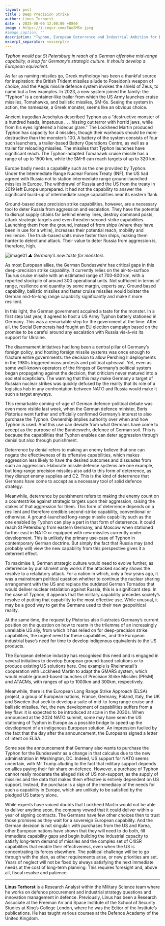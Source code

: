 ```yaml
---
layout: post
title : Deep Precision Strike
author: Linus Terhorst
date  : 2025-08-06 12:00:00 +0800
image : https://i.imgur.com/EWe8M5n.jpeg
#image_caption: ""
description: "Typhon, European Deterrence and Industrial Ambition for Deep Precision Strike"
excerpt_separator: <excerpt/>
---
```


_Typhon would put St Petersburg in reach of a German offensive mid-range capability, a leap for Germany’s strategic culture. It should develop a European equivalent._

<excerpt/>

As far as naming missiles go, Greek mythology has been a thankful source for inspiration: the British Trident missiles allude to Poseidon’s weapon of choice, and the Aegis missile defence system invokes the shield of Zeus, to name but a few examples. In 2023, a new system joined the family: the “Typhon” is a container-like trailer from which the US Army launches cruise missiles, Tomahawks, and ballistic missiles, SM-6s. Seeing the system in action, the namesake, a Greek monster, seems like an obvious choice.

Ancient tragedian Aeschylus described Typhon as a “destructive monster of a hundred heads, impetuous . . . hissing out terror with horrid jaws, while from his eyes lightened a hideous glare.” The Lockheed Martin produced Typhon has capacity for 4 missiles, though their warheads should be more destructive than the monster’s 100. A battery of the system consists of four such launchers, a trailer-based Battery Operations Centre, as well as a trailer for reloading missiles. The missiles that Typhon launches have significant reach. The Typhon-adapted Tomahawk cruise missile has a range of up to 1500 km, while the SM-6 can reach targets of up to 320 km.

Europe badly needs a capability such as the one provided by Typhon. Under the Intermediate Range Nuclear Forces Treaty (INF), the US had agreed with Russia not to station intermediate range ground-launched missiles in Europe. The withdrawal of Russia and the US from the treaty in 2019 left Europe unprepared. It had not the capability to answer the significant build-up of intermediate range capabilities near its eastern flank.

Ground-based deep precision strike capabilities, however, are a necessary tool to deter Russia from aggression and escalation. They have the potential to disrupt supply chains far behind enemy lines, destroy command posts, attack strategic targets and even threaten second-strike capabilities. Launching them from the ground, instead of from ships (where they have been in use for a while), increases their potential reach, mobility and resilience. The truck-based units move faster than ships, making them harder to detect and attack. Their value to deter Russia from aggression is, therefore, high.

![image01](https://i.imgur.com/4KsPaU6.jpeg)
_▲ Germany’s new taste for monsters._

As most European allies, the German Bundeswehr has critical gaps in this deep-precision strike capability. It currently relies on the air-to-surface Taurus cruise missile with an estimated range of 700-800 km, with a reported stockpile of around 300 operational units. Not sufficient in terms of range, resilience and quantity by some margin, experts say. Ground based capability, ballistic missiles and faster cruise missiles would bolster the German mid-to-long range capability significantly and make it more resilient.

In this light, the German government acquired a taste for the monster. In a first step last year, it agreed to host a US Army Typhon battery stationed in Germany. This was a remarkable step for the government at the time. After all, the Social Democrats had fought an EU election campaign based on the promise to be careful around any escalation with Russia vis-à-vis its support for Ukraine.

The disarmament initiatives had long been a central pillar of Germany’s foreign policy, and hosting foreign missile systems was once enough to fracture entire governments: the decision to allow Pershing II deployments in the 1980s triggered mass protests and political upheaval. Yet, even as some well-known operators of the fringes of Germany’s political system began propagating against the decision, that criticism never matured into a societal scepticism. The warning that this may make Germany a target of Russian nuclear strikes was quickly defused by the reality that its role of a logistics hub in any confrontation between NATO and Russia would make it such a target anyways.

This remarkable coming-of-age of German defence-political debate was even more visible last week, when the German defence minister, Boris Pistorius went further and officially confirmed Germany’s interest to also purchase the Typhon. Ownership implies authority over when and how Typhon is used. And this use can deviate from what Germans have come to accept as the purpose of the Bundeswehr, defence of German soil. This is because the capabilities that Typhon enables can deter aggression through denial but also through punishment.

Deterrence by denial refers to making an enemy believe that one can negate the effectiveness of its offensive capabilities, which makes aggression less likely to have the desired outcomes and dissuades from such an aggression. Elaborate missile defence systems are one example, but long-range precision missiles also add to this form of deterrence, as they disrupt enemy supplies and C2. This is the kind of deterrence that Germans have come to accept as a necessary tool of solid defence strategy.

Meanwhile, deterrence by punishment refers to making the enemy count on a counterstrike against strategic targets upon their aggression, raising the stakes of that aggression for them. This form of deterrence depends on a resilient and therefore credible second-strike capability, conventional or otherwise. A ground-launched long-range missile capability such as the one enabled by Typhon can play a part in that form of deterrence. It could reach St Petersburg from eastern Germany, and Moscow when stationed further east in NATO or equipped with new missiles currently under development. This is unlikely the primary use-case of Typhon in contemporary German doctrine. But simply the fact that Russia may (and probably will) view the new capability from this perspective gives it a deterrent effect.

To maximise it, German strategic culture would need to evolve further, as deterrence by punishment only works if the attacked society shows the resolve to a retaliatory attack. For a nation in which, only a few years ago, it was a mainstream political question whether to continue the nuclear sharing arrangement with the US and replace the outdated German Tornados that would deliver nuclear retaliation against Russia, this is a significant step. In the case of Typhon, it appears that the military capability precedes society’s resolve of putting that capability to the most effective use. While unusual, it may be a good way to get the Germans used to their new geopolitical reality.

At the same time, the request by Pistorius also illustrates Germany’s current position on the question on how to rearm in the trilemma of an increasingly unreliable US ally, from which it has relied on for deep-precision strike capabilities, the urgent need for these capabilities, and the European industrial base’s need for time to develop indigenous equivalents to the US products.

The European defence industry has recognised this need and is engaged in several initiatives to develop European ground-based solutions or to produce existing US solutions here. One example is Rheinmetall’s cooperation with Lockheed Martin to adapt the GMARS system, which would enable ground-based launches of Precision Strike Missiles (PRsM) and ATACMs, with ranges of up to 1000km and 300km, respectively.

Meanwhile, there is the European Long Range Strike Approach (ELSA) project, a group of European nations, France, Germany, Poland, Italy, the UK and Sweden that seek to develop a suite of mid-to-long range cruise and ballistic missiles. Yet, the new development of capabilities suffers from a key flaw: it is expected to be introduced at scale in the 2030s. When announced at the 2024 NATO summit, some may have seen the US stationing of Typhon in Europe as a possible bridge to speed up the development of an indigenous European solution. An impression fuelled by the fact that the day after the announcement, the Europeans signed a letter of intent on ELSA.

Some see the announcement that Germany also wants to purchase the Typhon for the Bundeswehr as a change in that calculus due to the new administration in Washington, DC. Indeed, US support for NATO seems uncertain, with Mr Trump alluding to the fact that military support depends on allies paying their fair share on defence. However, a purchase of Typhon cannot really moderate the alleged risk of US non-support, as the supply of missiles and the data that makes them effective is entirely dependent on US support. Instead, the purchase is a sign of the immediacy of the needs for such a capability in Europe, which are unlikely to be satisfied by the pledged US battery alone.

While experts have voiced doubts that Lockheed Martin would not be able to deliver anytime soon, the company vowed that it could deliver within a year of signing contracts. The Germans have few other choices then to trust those promises as they wait for a sovereign European capability. And the German decision is not singular: with purchases from the US and Korea, other European nations have shown that they will need to do both, fill immediate capability gaps and begin building the industrial capacity to satisfy long-term demand of missiles and the complex set of C4ISR capabilities that enable their effectiveness, even when the US is concentrating its forces elsewhere. The political challenge will be to go through with the plan, as other requirements arise, or new priorities are set. Years of neglect will not be fixed by always satisfying the next immediate needs at the cost of long-term planning. This requires foresight and, above all, fiscal resolve and patience.

---

__Linus Terhorst__ is a Research Analyst within the Military Science team where he works on defence procurement and industrial strategy questions and innovation management in defence. Previously, Linus has been a Research Associate at the Freeman Air and Space Institute of the School of Security Studies at King’s College London, where he was the Editor of the Institute’s publications. He has taught various courses at the Defence Academy of the United Kingdom.
